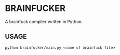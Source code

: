 # BRAINFUCKER

A brainfuck compiler written in Python.

## USAGE
```
python brainfucker/main.py <name of brainfuck file>
```
